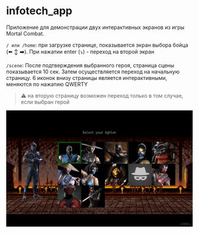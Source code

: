 # infotech_app
Приложение для демонстрации двух интерактивных экранов из игры Mortal Combat.

`/ или /home`: при загрузке странице, показывается экран выбора бойца (:arrow_left: :arrow_up_down: :arrow_right:).
При нажатии enter (:arrow_heading_down:) - переход на второй экран

`/scene`: После подтверждения выбранного героя, страница сцены показывается 10 сек. Затем осуществляется переход на начальную страницу. 6 иконок внизу страницы является интерактивными, меняются по нажатию QWERTY

> :warning: на вторую страницу возможен переход только в том случае, если выбран герой

![alt text](https://github.com/bespalowlad/infotech_app/blob/main/screenshots/Screenshot.png)
